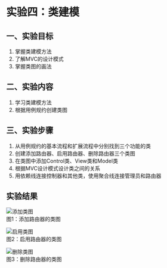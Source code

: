 # 实验四：类建模  
  
## 一、实验目标  
  
1. 掌握类建模方法  
2. 了解MVC的设计模式  
3. 掌握类图的画法  

## 二、实验内容  

1. 学习类建模方法  
2. 根据用例规约创建类图  
  
## 三、实验步骤  
  
1. 从用例规约的基本流程和扩展流程中分别找到三个功能的类  
2. 创建添加路由器、启用路由器、删除路由器三个类图  
3. 在类图中添加Control类、View类和Model类  
4. 根据MVC设计模式设计类之间的关系  
5. 用依赖线连接控制器和其他类，使用聚合线连接管理员和路由器  

## 实验结果  
  
![添加类图](./tianjia.jpg)  
图1：添加路由器的类图  
  
![启用类图](./qiyong1.jpg)  
图2：启用路由器的类图  

![删除类图](./shanchu1.jpg)  
图3：删除路由器的类图  
